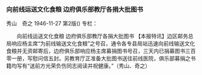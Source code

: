 ### 向前线运送文化食粮  边府俱乐部教厅各捐大批图书
秀山　奇之
1946-11-27
第2版()
专栏：

　　向前线运送文化食粮
    边府俱乐部教厅各捐大批图书
    【本报特讯】边区邮务总局响应杨主席“为前线输送文化食粮”之号召，通令各专县局站迅速向前线输送文化食粮并无资邮寄后，边府俱乐部响应杨主席募捐图书号召，三天内已捐募图书三百零一册，写慰问信五封。另教育厅正准备大批图书送往前线医院，俱乐部募捐之书籍均写有“送前方光荣负伤同志阅读并祝健康。”（秀山、奇之）
